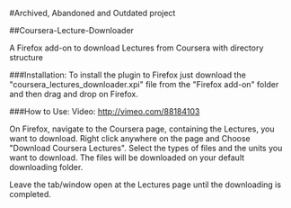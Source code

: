 #Archived, Abandoned and Outdated project

##Coursera-Lecture-Downloader

A Firefox add-on to download Lectures from Coursera with directory structure

###Installation:
To install the plugin to Firefox just download the "coursera_lectures_downloader.xpi" file from the "Firefox add-on" folder
and then drag and drop on Firefox.


###How to Use:
Video: http://vimeo.com/88184103

On Firefox, navigate to the Coursera page, containing the Lectures, you want to download. Right click anywhere on the page
and Choose "Download Coursera Lectures". Select the types of files and the units you want to download.
The files will be downloaded on your default downloading folder.

Leave the tab/window open at the Lectures page until the downloading is completed.
